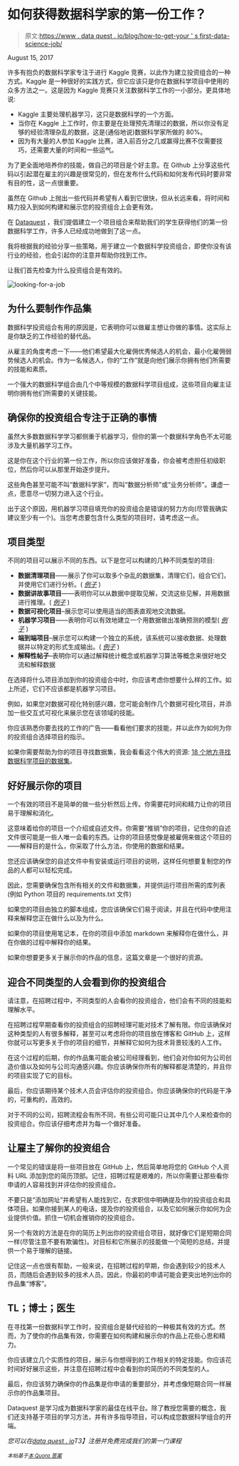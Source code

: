 # 如何获得数据科学家的第一份工作？

> 原文:[https://www . data quest . io/blog/how-to-get-your ' s first-data-science-job/](https://www.dataquest.io/blog/how-to-get-your-first-data-science-job/)

August 15, 2017

许多有抱负的数据科学家专注于进行 Kaggle 竞赛，以此作为建立投资组合的一种方式。Kaggle 是一种很好的实践方式，但它应该只是你在数据科学项目中使用的众多方法之一。这是因为 Kaggle 竞赛只关注数据科学工作的一小部分。更具体地说:

*   Kaggle 主要处理机器学习，这只是数据科学的一个方面。
*   当你在 Kaggle 上工作时，你主要是在处理预先清理过的数据，所以你没有足够的经验清理杂乱的数据，这是(通俗地说)数据科学家所做的 80%。
*   因为有大量的人参加 Kaggle 比赛，进入前百分之几或赢得比赛不仅需要技巧，还需要大量的时间和一些运气。

为了更全面地培养你的技能，做自己的项目是个好主意。在 Github 上分享这些代码以引起潜在雇主的兴趣是很常见的，但在发布什么代码和如何发布代码时要非常有目的性，这一点很重要。

虽然在 Github 上抛出一些代码并希望有人看到它很快，但从长远来看，将时间和精力投入到如何构建和展示您的投资组合上会更有效。

在 [Dataquest](https://www.dataquest.io) ，我们提倡建立一个项目组合来帮助我们的学生获得他们的第一份数据科学工作，许多人已经成功地做到了这一点。

我将根据我的经验分享一些策略，用于建立一个数据科学投资组合，即使你没有该行业的经验，也会引起你的注意并帮助你找到工作。

让我们首先检查为什么投资组合是有效的。

![looking-for-a-job](../Images/e5d0c0ea29e480bd66b470251b9f81a4.png)

## 为什么要制作作品集

数据科学投资组合有用的原因是，它表明你可以做雇主想让你做的事情。这实际上是你缺乏的工作经验的替代品。

从雇主的角度考虑一下——他们希望最大化雇佣优秀候选人的机会，最小化雇佣弱势候选人的机会。作为一名候选人，你的“工作”就是向他们展示你拥有他们所需要的技能和素质。

一个强大的数据科学组合由几个中等规模的数据科学项目组成，这些项目向雇主证明你拥有他们所需要的关键技能。

## 确保你的投资组合专注于正确的事情

虽然大多数数据科学学习都侧重于机器学习，但你的第一个数据科学角色不太可能涉及大量机器学习工作。

这是你在这个行业的第一份工作，所以你应该做好准备，你会被考虑担任初级职位，然后你可以从那里开始逐步提升。

这些角色甚至可能不叫“数据科学家”，而叫“数据分析师”或“业务分析师”。谦虚一点，愿意尽一切努力进入这个行业。

出于这个原因，用机器学习项目填充你的投资组合是错误的努力方向(尽管我确实建议至少有一个)。当您考虑要包含什么类型的项目时，请考虑这一点。

## 项目类型

不同的项目可以展示不同的东西。以下是您可以构建的几种不同类型的项目:

*   **数据清理项目**——展示了你可以取多个杂乱的数据集，清理它们，组合它们，并使用它们进行分析。( [*例子*](https://www.dataquest.io/blog/data-science-portfolio-project/) )
*   **数据讲故事项目**——表明你可以从数据中提取见解，交流这些见解，并用数据进行推理。( [*例子*](https://www.dataquest.io/blog/data-science-portfolio-project/) )
*   **数据可视化项目**–展示您可以使用适当的图表直观地交流数据。
*   **机器学习项目**——表明你可以有效地建立一个用数据做出准确预测的模型( [*例子*](https://www.dataquest.io/blog/data-science-portfolio-machine-learning/) )
*   **端到端项目**–展示您可以构建一个独立的系统，该系统可以接收数据、处理数据并以特定的形式生成输出。( [*例子*](https://www.dataquest.io/blog/data-science-portfolio-machine-learning/) )
*   **解释性帖子**–表明你可以通过解释统计概念或机器学习算法等概念来很好地交流和解释数据

在选择将什么项目添加到你的投资组合中时，你应该考虑你想要什么样的工作。如上所述，它们不应该都是机器学习项目。

例如，如果您对数据可视化特别感兴趣，您可能会制作几个数据可视化项目，并添加一些交互式可视化来展示您在该领域的技能。

你应该熟悉你要去找的工作的广告——看看他们要求的技能，并以此作为如何为你的投资组合选择项目的指示。

如果你需要帮助为你的项目寻找数据集，我会看看这个伟大的资源: [18 个地方寻找数据科学项目的数据集](https://www.dataquest.io/blog/free-datasets-for-projects/)。

## 好好展示你的项目

一个有效的项目不是简单的做一些分析然后上传。你需要花时间和精力让你的项目易于理解和消化。

这意味着给你的项目一个介绍或自述文件。你需要“推销”你的项目，记住你的自述文件很可能是一些人唯一会看的东西。让你的项目感觉像是被雇佣来做这个项目的——解释目的是什么，你采取了什么方法，你使用的数据和结果。

您还应该确保您的自述文件中有安装或运行项目的说明，这样任何想要复制您的作品的人都可以轻松完成。

因此，您需要确保包含所有相关的文件和数据集，并提供运行项目所需的库列表(例如 Python 项目的 requirements.txt 文件)

如果您的项目由独立的脚本组成，您应该确保它们易于阅读，并且在代码中使用注释来解释您正在做什么以及为什么。

如果你的项目使用笔记本，在你的项目中添加 markdown 来解释你在做什么，并在你做的过程中解释你的结果。

如果你想要更多关于展示你的作品的信息，这篇文章是一个很好的资源。

## 迎合不同类型的人会看到你的投资组合

请注意，在招聘过程中，不同类型的人会看你的投资组合，他们会有不同的技能和理解水平。

在招聘过程早期查看你的投资组合的招聘经理可能对技术了解有限。你应该确保对这种类型的人有很多解释，甚至可以考虑将你的项目放在博客和 GitHub 上，这样你就可以写更多关于你的项目的细节，并解释它如何为技术背景较浅的人工作。

在这个过程的后期，你的作品集可能会被公司经理看到，他们会对你如何为公司创造价值以及如何与公司沟通感兴趣。你应该确保你所有的解释都是清楚的，并且你的项目实现了它的目标。

最后，你应该期待某个技术人员会评估你的投资组合。你应该确保你的代码是干净的，可重构的，高效的。

对于不同的公司，招聘流程会有所不同，有些公司可能只让其中几个人来检查你的投资组合。你应该仔细考虑并为每一个做好准备。

## 让雇主了解你的投资组合

一个常见的错误是将一些项目放在 GitHub 上，然后简单地将您的 GitHub 个人资料 URL 添加到您的简历顶部。记住，招聘过程是艰难的，所以你需要让那些看你申请的人容易找到并评估你的投资组合。

不要只是“添加网址”并希望有人能找到它，在求职信中明确提及你的投资组合和具体项目。如果你接到某人的电话，提及你的投资组合，以及它如何展示你如何为企业提供价值。抓住一切机会推销你的投资组合。

另一个有效的方法是在你的简历上列出你的投资组合项目，就好像它们是短期合同一样(尽管注意不要有欺骗性)。对目标和它所展示的技能做一个简短的总结，并提供一个易于理解的链接。

记住这一点也很有帮助，一般来说，在招聘过程的早期，你会遇到较少的技术人员，而随后会遇到较多的技术人员。因此，你最初的申请可能会更突出地列出你的作品集“博客”。

## TL；博士；医生

在寻找第一份数据科学工作时，投资组合是替代经验的一种极其有效的方式。然而，为了使你的作品集有效，你需要在如何构建和展示你的作品上花些心思和精力。

你应该建立几个实质性的项目，展示与你想得到的工作相关的特定技能。你应该花时间好好展示这些，并注意在招聘过程中会看到你的简历的不同类型的人。

最后，你应该努力确保你的作品集是你申请的重要部分，并考虑像短期合同一样展示你的作品集项目。

Dataquest 是学习成为数据科学家的最佳在线平台。除了教授您需要的概念，我们还支持基于项目的学习方法，并有许多指导项目，可以构成您数据科学组合的开端。

*您可以在[data quest . io](https://www.dataquest.io)T3】注册并免费完成我们的第一门课程*

<small>*本帖基于[本 Quora 答案](https://www.quora.com/How-do-I-get-a-job-as-a-data-scientist-if-I-have-no-prior-experience-as-a-data-scientist/answer/Josh-Devlin-3)*</small>